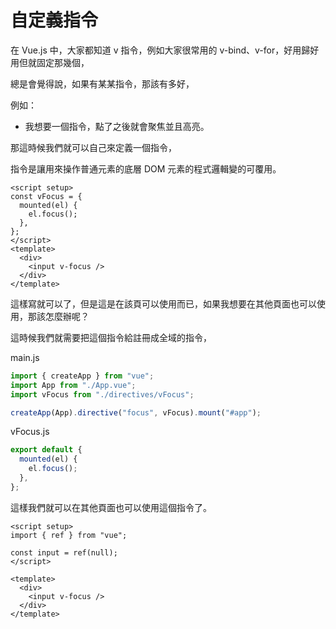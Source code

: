 # 自定義指令

在 Vue.js 中，大家都知道 v 指令，例如大家很常用的 v-bind、v-for，好用歸好用但就固定那幾個，

總是會覺得說，如果有某某指令，那該有多好，

例如：

- 我想要一個指令，點了之後就會聚焦並且高亮。

那這時候我們就可以自己來定義一個指令，

指令是讓用來操作普通元素的底層 DOM 元素的程式邏輯變的可覆用。

```vue
<script setup>
const vFocus = {
  mounted(el) {
    el.focus();
  },
};
</script>
<template>
  <div>
    <input v-focus />
  </div>
</template>
```

這樣寫就可以了，但是這是在該頁可以使用而已，如果我想要在其他頁面也可以使用，那該怎麼辦呢？

這時候我們就需要把這個指令給註冊成全域的指令，

main.js

```js
import { createApp } from "vue";
import App from "./App.vue";
import vFocus from "./directives/vFocus";

createApp(App).directive("focus", vFocus).mount("#app");
```

vFocus.js

```js
export default {
  mounted(el) {
    el.focus();
  },
};
```

這樣我們就可以在其他頁面也可以使用這個指令了。

```vue
<script setup>
import { ref } from "vue";

const input = ref(null);
</script>

<template>
  <div>
    <input v-focus />
  </div>
</template>
```
